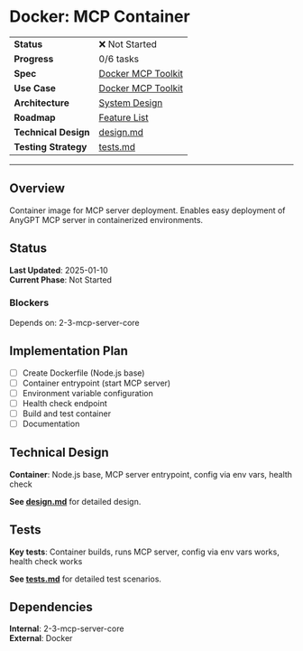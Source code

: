 # Docker: MCP Container

| | |
|---|---|
| **Status** | ❌ Not Started |
| **Progress** | 0/6 tasks |
| **Spec** | [Docker MCP Toolkit](../../../../products/anygpt/specs/anygpt/docker-mcp-toolkit.md) |
| **Use Case** | [Docker MCP Toolkit](../../../../products/anygpt/cases/docker-mcp-toolkit.md) |
| **Architecture** | [System Design](../../architecture.md) |
| **Roadmap** | [Feature List](../../roadmap.md) |
| **Technical Design** | [design.md](./design.md) |
| **Testing Strategy** | [tests.md](./tests.md) |

---

## Overview

Container image for MCP server deployment. Enables easy deployment of AnyGPT MCP server in containerized environments.

## Status

**Last Updated**: 2025-01-10  
**Current Phase**: Not Started

### Blockers
Depends on: 2-3-mcp-server-core

## Implementation Plan

- [ ] Create Dockerfile (Node.js base)
- [ ] Container entrypoint (start MCP server)
- [ ] Environment variable configuration
- [ ] Health check endpoint
- [ ] Build and test container
- [ ] Documentation

## Technical Design

**Container**: Node.js base, MCP server entrypoint, config via env vars, health check

**See [design.md](./design.md)** for detailed design.

## Tests

**Key tests**: Container builds, runs MCP server, config via env vars works, health check works

**See [tests.md](./tests.md)** for detailed test scenarios.

## Dependencies

**Internal**: 2-3-mcp-server-core  
**External**: Docker
